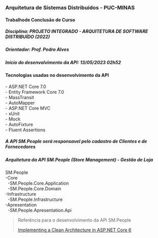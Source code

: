 ### Arquitetura de Sistemas Distribuidos - PUC-MINAS

#### Trabalhode Conclusão de Curso

##### Disciplina: PROJETO INTEGRADO - ARQUITETURA DE SOFTWARE DISTRIBUÍDO (2022)

##### Orientador: Prof. Pedro Alves

##### Início do desenvolvimento da API: 13/05/2023 02h52

#### Tecnologias usadas no desenvolvimento da API

-&nbsp;ASP.NET Core 7.0
<br/>-&nbsp;Entity Framework Core 7.0
<br/>-&nbsp;MassTransit
<br/>-&nbsp;AutoMapper
<br/>-&nbsp;ASP.NET Core MVC
<br/>-&nbsp;xUnit
<br/>-&nbsp;Mock
<br/>-&nbsp;AutoFixture
<br/>-&nbsp;Fluent Assertions

##### A API SM.People será responsavel pelo cadastro de Clientes e de Fornecedores

##### Arquitetura da API SM.People (Store Management) - Gestão de Loja

SM.People
<br/>-Core
<br/>&nbsp; -SM.People.Core.Application
<br/>&nbsp; -SM.People.Core.Domain
<br/>-Infrastructure
<br/>&nbsp; -SM.People.Infrastructure
<br/>-Apresentation
<br/>&nbsp; -SM.People.Apresentation.Api

<blockquote>
  <p>
    Referência para o desenvolvimento da APi SM.People
  </p>
  <p>

[Implementing a Clean Architecture in ASP.NET Core 6](https://patelalpeshn.medium.com/implementing-a-clean-architecture-in-asp-net-core-6-985a31f717f5)

  </p>

</blockquote>
